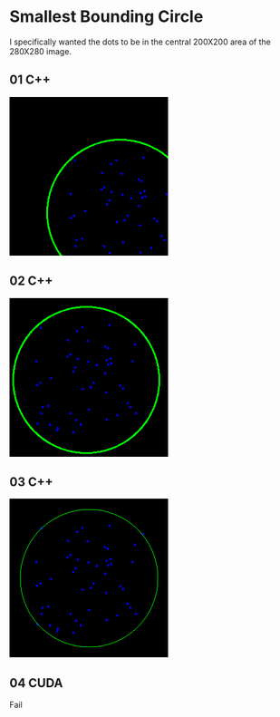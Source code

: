 # Smallest Bounding Circle

I specifically wanted the dots to be in the central 200X200 area of the 280X280 image.

## 01 C++

![01 Results](01-Result.png?raw=true "01 Result")

## 02 C++

![02 Results](02-Result.png?raw=true "03 Result")

## 03 C++

![03 Results](03-Result.png?raw=true "03 Result")

## 04 CUDA

Fail


